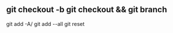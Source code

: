 git checkout -b <branch name>
git checkout && git branch <branch name>
------------------------------------------------

git add -A/ git add --all
git reset <file name>